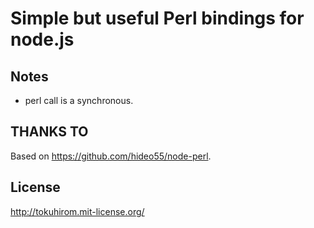 Simple but useful Perl bindings for node.js
===========================================

Notes
-----

  * perl call is a synchronous.

THANKS TO
---------

Based on https://github.com/hideo55/node-perl.

License
-------

http://tokuhirom.mit-license.org/

